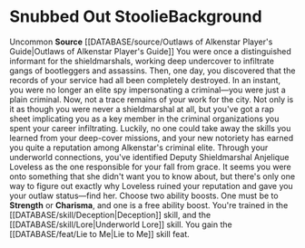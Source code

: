 ﻿---
ability: null
ability_boost: null
feat: null
id: '299'
name: Snubbed Out Stoolie
prerequisite: null
rarity: null
rus_type_level: null
skill: null
source: '[[DATABASE/source/Outlaws of Alkenstar Player''s Guide|Outlaws of Alkenstar
  Player''s Guide]]'
subcategory: null
trait: null
type: null

---
# Snubbed Out Stoolie<span class="item-type">Background</span>

<span class="trait-uncommon item-trait">Uncommon</span>
**Source** [[DATABASE/source/Outlaws of Alkenstar Player's Guide|Outlaws of Alkenstar Player's Guide]]
You were once a distinguished informant for the shieldmarshals, working deep undercover to infiltrate gangs of bootleggers and assassins. Then, one day, you discovered that the records of your service had all been completely destroyed. In an instant, you were no longer an elite spy impersonating a criminal—you were just a plain criminal.
 Now, not a trace remains of your work for the city. Not only is it as though you were never a shieldmarshal at all, but you've got a rap sheet implicating you as a key member in the criminal organizations you spent your career infiltrating. Luckily, no one could take away the skills you learned from your deep-cover missions, and your new notoriety has earned you quite a reputation among Alkenstar's criminal elite. Through your underworld connections, you've identified Deputy Shieldmarshal Anjelique Loveless as the one responsible for your fall from grace. It seems you were onto something that she didn't want you to know about, but there's only one way to figure out exactly why Loveless ruined your reputation and gave you your outlaw status—find her.
Choose two ability boosts. One must be to **Strength** or **Charisma**, and one is a free ability boost.
You're trained in the [[DATABASE/skill/Deception|Deception]] skill, and the [[DATABASE/skill/Lore|Underworld Lore]] skill. You gain the [[DATABASE/feat/Lie to Me|Lie to Me]] skill feat.